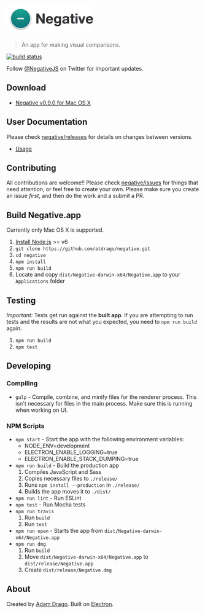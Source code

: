 # <img alt="Negative" src="docs/header.png" width="228" height="68" />

> An app for making visual comparisons.

[![build status](https://travis-ci.org/atdrago/negative.svg?branch=develop)](https://travis-ci.org/atdrago/negative)

Follow [@NegativeJS](https://twitter.com/negativejs) on Twitter for important updates.

## Download
- [Negative v0.9.0 for Mac OS X](https://github.com/atdrago/negative/releases/download/v0.9.0/Negative-v0.9.0.dmg)

## User Documentation
Please check [negative/releases](https://github.com/atdrago/negative/releases) for details on changes between versions.
- [Usage](docs/usage.md)

## Contributing
All contributions are welcome!! Please check [negative/issues](https://github.com/atdrago/negative/issues) for things that need attention, or feel free to create your own. Please make sure you create an issue *first*, and then do the work and a submit a PR. 

## Build Negative.app

Currently only Mac OS X is supported.

1. [Install Node.js](https://nodejs.org/en/) >= v6
2. `git clone https://github.com/atdrago/negative.git`
3. `cd negative`
4. `npm install`
5. `npm run build`
6. Locate and copy `dist/Negative-darwin-x64/Negative.app` to your `Applications` folder

## Testing

*Important:* Tests get run against the **built app**. If you are attempting to run tests and the results are not what you expected, you need to `npm run build` again.

1. `npm run build`
2. `npm test`

## Developing

### Compiling
- `gulp` - Compile, combine, and minify files for the renderer process. This isn't necessary for files in the main process. Make sure this is running when working on UI.

### NPM Scripts
- `npm start` - Start the app with the following environment variables:
	- NODE_ENV=development
	- ELECTRON_ENABLE_LOGGING=true
	- ELECTRON_ENABLE_STACK_DUMPING=true
- `npm run build` - Build the production app
	1. Compiles JavaScript and Sass
	2. Copies necessary files to `./release/`
	3. Runs `npm install --production` in `./release/`
	4. Builds the app moves it to `./dist/`
- `npm run lint` - Run ESLint
- `npm test` - Run Mocha tests 
- `npm run travis`
	1. Run `build`
	2. Run `test`
- `npm run open` - Starts the app from `dist/Negative-darwin-x64/Negative.app`
- `npm run dmg`
	1. Run `build`
	2. Move `dist/Negative-darwin-x64/Negative.app` to `dist/release/Negative.app`
	3. Create `dist/release/Negative.dmg`

## About
Created by [Adam Drago](http://adamdrago.com). Built on [Electron](http://electron.atom.io/).
